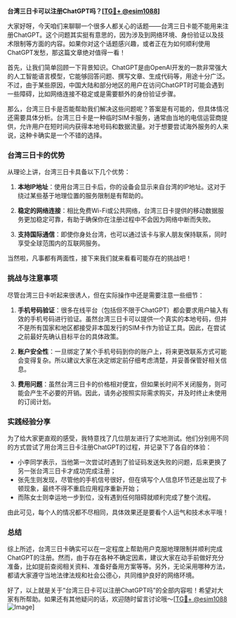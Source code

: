 **台湾三日卡可以注册ChatGPT吗？[[TG💪+ @esim1088](https://t.me/s/esim1088)]**

大家好呀，今天咱们来聊聊一个很多人都关心的话题——台湾三日卡能不能用来注册ChatGPT。这个问题其实挺有意思的，因为涉及到网络环境、身份验证以及技术限制等方面的内容。如果你对这个话题感兴趣，或者正在为如何顺利使用ChatGPT发愁，那这篇文章绝对值得一看！

首先，让我们简单回顾一下背景知识。ChatGPT是由OpenAI开发的一款非常强大的人工智能语言模型，它能够回答问题、撰写文章、生成代码等，用途十分广泛。不过，由于某些原因，中国大陆和部分地区的用户在访问ChatGPT时可能会遇到一些障碍，比如网络连接不稳定或是需要额外的身份验证步骤。

那么，台湾三日卡是否能帮助我们解决这些问题呢？答案是有可能的，但具体情况还需要具体分析。台湾三日卡是一种临时SIM卡服务，通常由当地的电信运营商提供，允许用户在短时间内获得本地号码和数据流量。对于想要尝试海外服务的人来说，这种卡确实是一个不错的选择。

### 台湾三日卡的优势

从理论上讲，台湾三日卡具备以下几个优势：

1. **本地IP地址**：使用台湾三日卡后，你的设备会显示来自台湾的IP地址。这对于绕过某些基于地理位置的服务限制是有帮助的。
   
2. **稳定的网络连接**：相比免费Wi-Fi或公共网络，台湾三日卡提供的移动数据服务更加稳定可靠，有助于确保你在注册过程中不会因为网络中断而失败。

3. **支持国际通信**：即使你身处台湾，也可以通过该卡与家人朋友保持联系，同时享受全球范围内的互联网服务。

当然啦，凡事都有两面性，接下来我们就来看看可能存在的挑战吧！

### 挑战与注意事项

尽管台湾三日卡听起来很诱人，但在实际操作中还是需要注意一些细节：

1. **手机号码验证**：很多在线平台（包括但不限于ChatGPT）都会要求用户输入有效的手机号码进行验证。虽然台湾三日卡可以提供一个真实的本地号码，但并不是所有国家和地区都接受非本国发行的SIM卡作为验证工具。因此，在尝试之前最好先确认目标平台的具体政策。

2. **账户安全性**：一旦绑定了某个手机号码到你的账户上，将来更改联系方式可能会变得复杂。所以建议大家在决定绑定前仔细考虑清楚，并妥善保管好相关信息。

3. **费用问题**：虽然台湾三日卡的价格相对便宜，但如果长时间不关闭服务，则可能会产生不必要的开销。因此，请务必按照实际需求购买，并及时终止未使用的订阅计划。

### 实践经验分享

为了给大家更直观的感受，我特意找了几位朋友进行了实地测试。他们分别用不同的方式尝试了用台湾三日卡注册ChatGPT的过程，并记录下了各自的体验：

- 小李同学表示，当他第一次尝试时遇到了验证码发送失败的问题，后来更换了另一张台湾三日卡才成功完成注册；
- 张先生则发现，尽管他的手机信号很好，但在填写个人信息环节还是出现了卡顿现象，最终不得不重启应用程序重新开始；
- 而陈女士则幸运地一步到位，没有遇到任何阻碍就顺利完成了整个流程。

由此可见，每个人的情况都不尽相同，具体效果还是要看个人运气和技术水平哦！

### 总结

综上所述，台湾三日卡确实可以在一定程度上帮助用户克服地理限制并顺利完成ChatGPT的注册。然而，由于存在各种不确定因素，建议大家在动手前做好充分准备，比如提前查阅相关资料、准备好备用方案等等。另外，无论采用哪种方法，都请大家遵守当地法律法规和社会公德心，共同维护良好的网络环境。

好了，以上就是关于“台湾三日卡可以注册ChatGPT吗”的全部内容啦！希望对大家有所帮助。如果还有其他疑问的话，欢迎随时留言讨论哦～[[TG💪+ @esim1088](https://t.me/s/esim1088) ![Image](https://i.postimg.cc/4NQfJmqS/Snipaste-2025-05-13-00-14-12.png)]